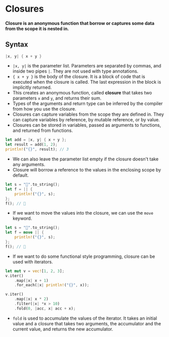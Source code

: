 # Closures
#### Closure is an anonymous function that borrow or captures some data from the scope it is nested in.

## Syntax
```rust
|x, y| { x + y }
```
- `|x, y|` is the parameter list. Parameters are separated by commas, and inside two pipes `|`. They are not used with type annotations.
- `{ x + y }` is the body of the closure. It is a block of code that is executed when the closure is called. The last expression in the block is implicitly returned.
- This creates an anonymous function, called **closure** that takes two parameters `x` and `y`, and returns their sum.
- Types of the arguments and return type can be inferred by the compiler from how you use the closure.
- Closures can capture variables from the scope they are defined in. They can capture variables by reference, by mutable reference, or by value.
- Closures can be stored in variables, passed as arguments to functions, and returned from functions.
```rust
let add = |x, y| { x + y };
let result = add(1, 2);
println!("{}", result); // 3
```
- We can also leave the parameter list empty if the closure doesn't take any arguments.
- Closure will borrow a reference to the values in the enclosing scope by default.
```rust
let s = "🍓".to_string();
let f = || {
    println!("{}", s);
};
f(); // 🍓
```
- If we want to move the values into the closure, we can use the `move` keyword.
```rust
let s = "🍓".to_string();
let f = move || {
    println!("{}", s);
};
f(); // 🍓
```
- If we want to do some functional style programming, closure can be used with iterators.
```rust
let mut v = vec![1, 2, 3];
v.iter()
    .map(|x| x + 1)
    .for_each(|x| println!("{}", x));

v.iter()
    .map(|x| x * 2)
    .filter(|x| *x > 10)
    .fold(0, |acc, x| acc + x);
```
- `fold` is used to accumulate the values of the iterator. It takes an initial value and a closure that takes two arguments, the accumulator and the current value, and returns the new accumulator.